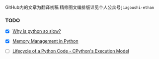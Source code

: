 
GitHub内的文章为翻译初稿 精修图文编排版详见个人公众号`jiagoushi-ethan` 
### TODO

- [x] [Why is python so slow?](https://hackernoon.com/why-is-python-so-slow-e5074b6fe55b)

- [x] [Memory Management in Python](https://realpython.com/python-memory-management/)

- [ ] [Lifecycle of a Python Code - CPython's Execution Model](https://dev.to/btaskaya/lifecycle-of-a-python-code---cpythons-execution-model-85i)

